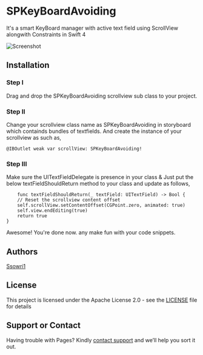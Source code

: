 # SPKeyBoardAvoiding
It's a smart KeyBoard manager with active text field using ScrollView alongwith Constraints in Swift 4

![Screenshot](https://github.com/ssowri1/SPKeyBoardAvoiding/blob/master/ScreenShot.gif?raw=true)

## Installation

### Step I
Drag and drop the SPKeyBoardAvoiding scrollview sub class to your project.


### Step II
Change your scrollview class name as SPKeyBoardAvoiding in storyboard which containds bundles of textfields. And create the instance of your scrollview as such as,

    @IBOutlet weak var scrollView: SPKeyBoardAvoiding!


### Step III
Make sure the UITextFieldDelegate is presence in your class & Just put the below textFieldShouldReturn method to your class and update as follows,

        func textFieldShouldReturn(_ textField: UITextField) -> Bool {
        // Reset the scrollview content offset
        self.scrollView.setContentOffset(CGPoint.zero, animated: true)
        self.view.endEditing(true)
        return true
    }
    
Awesome! You're done now. any make fun with your code snippets.

## Authors

[Ssowri1](https://github.com/ssowri1)

## License

This project is licensed under the Apache License 2.0 - see the [LICENSE](LICENSE) file for details

## Support or Contact

Having trouble with Pages? Kindly [contact support](https://github.com/contact) and we’ll help you sort it out.


